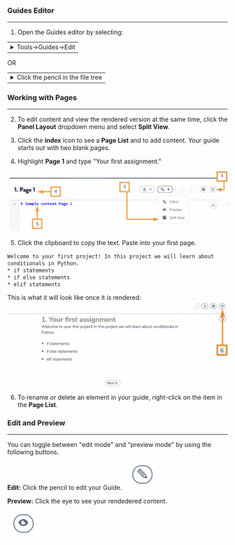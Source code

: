 ### Guides Editor 
----
1. Open the Guides editor by selecting: 

<table><tbody ><tr><td><details><summary>
Tools->Guides->Edit
</summary><hr>
	
![](.guides/img/toolsedit.png)
	
</details></td></tr></tbody>
</table>

OR

<table><tbody ><tr><td><details><summary>
Click the pencil in the file tree
</summary><hr>
	
![](.guides/img/pencilnew.png)
	
</details></td></tr></tbody>
</table>


### Working with Pages
---

2. To edit content and view the rendered version at the same time, click the **Panel Layout** dropdown menu and select **Split View**. 

	
3. Click the **index** icon to see a **Page List** and to add content. Your guide starts out with two blank pages. 

4. Highlight **Page 1** and type "Your first assignment."

![](.guides/img/pagepanel.png)
	
5. Click the clipboard to copy the text. Paste into your first page.

```
Welcome to your first project! In this project we will learn about conditionals in Python.
* if statements
* if else statements
* elif statements
```

This is what it will look like once it is rendered:
![](.guides/img/newrender.png)

6. To rename or delete an element in your guide, right-click on the item in the **Page List**.

### Edit and Preview
---
	
You can toggle between "edit mode" and "preview mode" by using the following buttons. 
	
**Edit:**  Click the pencil to edit your Guide.
![.guides/img/edit](.guides/img/edit.png)
	
**Preview:**  Click the eye to see your rendedered content.

![.guides/img/preview](.guides/img/preview.png)


